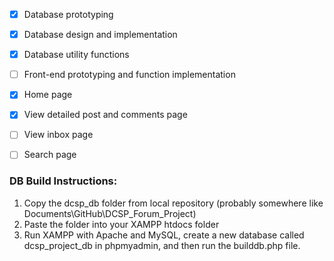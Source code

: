 - [x] Database prototyping
- [x] Database design and implementation 
- [x] Database utility functions
- [ ] Front-end prototyping and function implementation
- [x] Home page
- [x] View detailed post and comments page
- [ ] View inbox page
- [ ] Search page







### DB Build Instructions:

1. Copy the dcsp_db folder from local repository (probably somewhere like Documents\GitHub\DCSP_Forum_Project)
2. Paste the folder into your XAMPP htdocs folder 
3. Run XAMPP with Apache and MySQL, create a new database called dcsp_project_db in phpmyadmin, and then run the builddb.php file.

